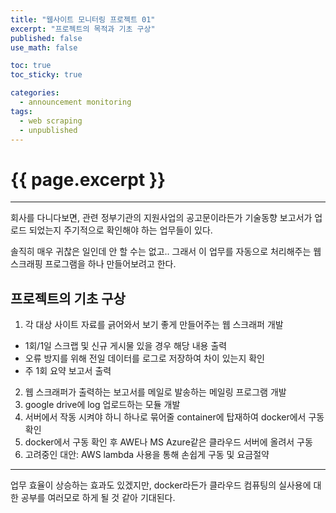 ```yaml
---
title: "웹사이트 모니터링 프로젝트 01"
excerpt: "프로젝트의 목적과 기초 구상"
published: false
use_math: false

toc: true
toc_sticky: true

categories:
  - announcement monitoring
tags:
  - web scraping
  - unpublished
---
```

# {{ page.excerpt }}
---
회사를 다니다보면, 관련 정부기관의 지원사업의 공고문이라든가 기술동향 보고서가 업로드 되었는지 주기적으로 확인해야 하는 업무들이 있다.  

솔직히 매우 귀찮은 일인데 안 할 수는 없고.. 그래서 이 업무를 자동으로 처리해주는 웹 스크래핑 프로그램을 하나 만들어보려고 한다.  

## 프로젝트의 기초 구상
1. 각 대상 사이트 자료를 긁어와서 보기 좋게 만들어주는 웹 스크래퍼 개발
  - 1회/1일 스크랩 및 신규 게시물 있을 경우 해당 내용 출력
  - 오류 방지를 위해 전일 데이터를 로그로 저장하여 차이 있는지 확인
  - 주 1회 요약 보고서 출력
2. 웹 스크래퍼가 출력하는 보고서를 메일로 발송하는 메일링 프로그램 개발
3. google drive에 log 업로드하는 모듈 개발
4. 서버에서 작동 시켜야 하니 하나로 묶어줄 container에 탑재하여 docker에서 구동 확인
5. docker에서 구동 확인 후 AWE나 MS Azure같은 클라우드 서버에 올려서 구동
6. 고려중인 대안: AWS lambda 사용을 통해 손쉽게 구동 및 요금절약

---

업무 효율이 상승하는 효과도 있겠지만, docker라든가 클라우드 컴퓨팅의 실사용에 대한 공부를 여러모로 하게 될 것 같아 기대된다.